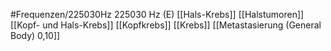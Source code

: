 #Frequenzen/225030Hz
225030 Hz (E)
[[Hals-Krebs]]
[[Halstumoren]]
[[Kopf- und Hals-Krebs]]
[[Kopfkrebs]]
[[Krebs]]
[[Metastasierung (General Body) 0,10]]
